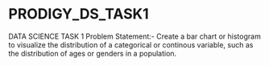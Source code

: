 
# PRODIGY_DS_TASK1
DATA SCIENCE TASK 1
Problem Statement:- Create a bar chart or histogram to visualize the distribution of a categorical or continous variable, such as the distribution of ages or genders in a population.
